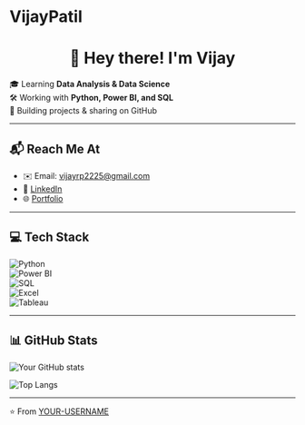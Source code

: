 # VijayPatil
<h1 align="center">👋 Hey there! I'm Vijay</h1>

🎓 Learning **Data Analysis & Data Science**  
🛠️ Working with **Python, Power BI, and SQL**  
🌱 Building projects & sharing on GitHub  

---

## 📬 Reach Me At
- ✉️ Email: vijayrp2225@gmail.com  
- 🔗 [LinkedIn](https://linkedin.com/in/www.linkedin.com/in/vijay-patil-68802b2b5)  
- 🌐 [Portfolio](https://yourportfolio.com)  

---

## 💻 Tech Stack
![Python](https://img.shields.io/badge/Python-3776AB?style=for-the-badge&logo=python&logoColor=white)  
![Power BI](https://img.shields.io/badge/PowerBI-F2C811?style=for-the-badge&logo=powerbi&logoColor=black)  
![SQL](https://img.shields.io/badge/SQL-4479A1?style=for-the-badge&logo=postgresql&logoColor=white)  
![Excel](https://img.shields.io/badge/Excel-217346?style=for-the-badge&logo=microsoft-excel&logoColor=white)  
![Tableau](https://img.shields.io/badge/Tableau-E97627?style=for-the-badge&logo=tableau&logoColor=white)  

---

## 📊 GitHub Stats
![Your GitHub stats](https://github-readme-stats.vercel.app/api?username=YOUR-USERNAME&show_icons=true&theme=radical)  

![Top Langs](https://github-readme-stats.vercel.app/api/top-langs/?username=YOUR-USERNAME&layout=compact&theme=radical)  

---

⭐️ From [YOUR-USERNAME](https://github.com/YOUR-USERNAME)
